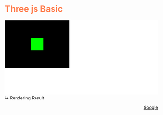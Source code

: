 <h1 style="color: coral">Three js Basic</h1>

![img.png](img.png)
↳ Rendering Result<br>

<p style="text-align:right">
    <a href="https://www.google.com/" target="_blank">Google</a>
</p>



